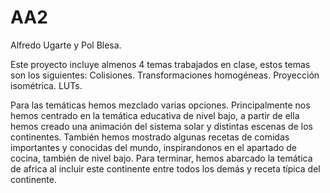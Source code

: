 # AA2

Alfredo Ugarte y Pol Blesa.

Este proyecto incluye almenos 4 temas trabajados en clase, estos temas son los siguientes:
	Colisiones.
	Transformaciones homogéneas.
	Proyección isométrica.
	LUTs.

Para las temáticas hemos mezclado varias opciones. 
Principalmente nos hemos centrado en la temática educativa de nivel bajo, a partir de ella hemos creado una animación del sistema solar y distintas escenas de los continentes.
También hemos mostrado algunas recetas de comidas importantes y conocidas del mundo, inspirandonos en el apartado de cocina, también de nivel bajo.
Para terminar, hemos abarcado la temática de africa al incluir este continente entre todos los demás y receta típica del continente.
